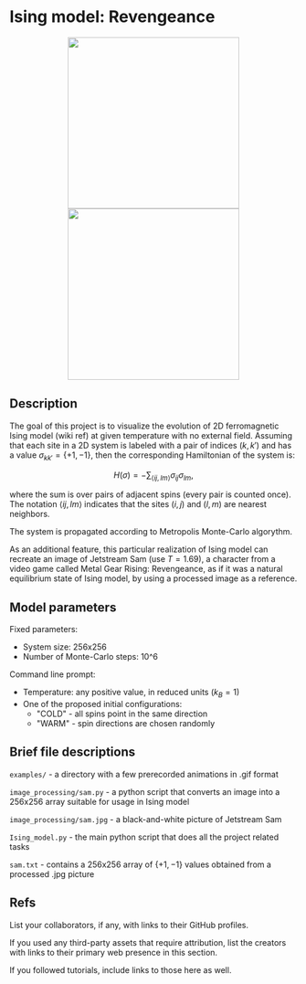 # Ising model: Revengeance

<p align="center">
  <img align="top" src="/examples/T=0.1.gif" width="300" /> 
  <img align="top" src="/examples/sam.gif" width="300" /> 
</p>

## Description

The goal of this project is to visualize the evolution of 2D ferromagnetic Ising model (wiki ref) at given temperature with no external field. Assuming that each site in a 2D system is labeled with a pair of indices $` \left(k, k'\right) `$ and has a value $` \sigma_{kk'} = \{ +1, -1 \} `$, then the corresponding Hamiltonian of the system is:  

$$
H(\sigma) = - \sum_{\langle ij, lm\rangle} \sigma_{ij} \sigma_{lm} , 
$$  

where the sum is over pairs of adjacent spins (every pair is counted once). The notation $\langle ij, lm\rangle$ indicates that the sites 
$(i, j)$ and $(l, m)$ are nearest neighbors.  

The system is propagated according to Metropolis Monte-Carlo algorythm.

As an additional feature, this particular realization of Ising model can recreate an image of Jetstream Sam (use $T = 1.69$), a character from a video game called Metal Gear Rising: Revengeance, as if it was a natural equilibrium state of Ising model, by using a processed image as a reference.

## Model parameters

Fixed parameters:

- System size: 256x256  
- Number of Monte-Carlo steps: 10^6  

Command line prompt:

- Temperature: any positive value, in reduced units ($k_B = 1$)
- One of the proposed initial configurations:   
  - "COLD" - all spins point in the same direction  
  - "WARM" - spin directions are chosen randomly  

## Brief file descriptions

`examples/` - a directory with a few prerecorded animations in .gif format

`image_processing/sam.py` - a python script that converts an image into a 256x256 array suitable for usage in Ising model

`image_processing/sam.jpg` - a black-and-white picture of Jetstream Sam

`Ising_model.py` - the main python script that does all the project related tasks  

`sam.txt` - contains a 256x256 array of $` \{ +1, -1 \} `$ values obtained from a processed .jpg picture  

## Refs

List your collaborators, if any, with links to their GitHub profiles.

If you used any third-party assets that require attribution, list the creators with links to their primary web presence in this section.

If you followed tutorials, include links to those here as well.

